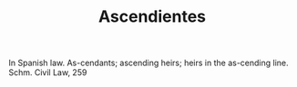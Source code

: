---
title: Ascendientes
letter: A
permalink: "/definitions/bld-ascendientes.html"
body: In Spanish law. As-cendants; ascending heirs; heirs in the as-cending line.
  Schm. Civil Law, 259
published_at: '2018-07-07'
source: Black's Law Dictionary 2nd Ed (1910)
layout: post
---